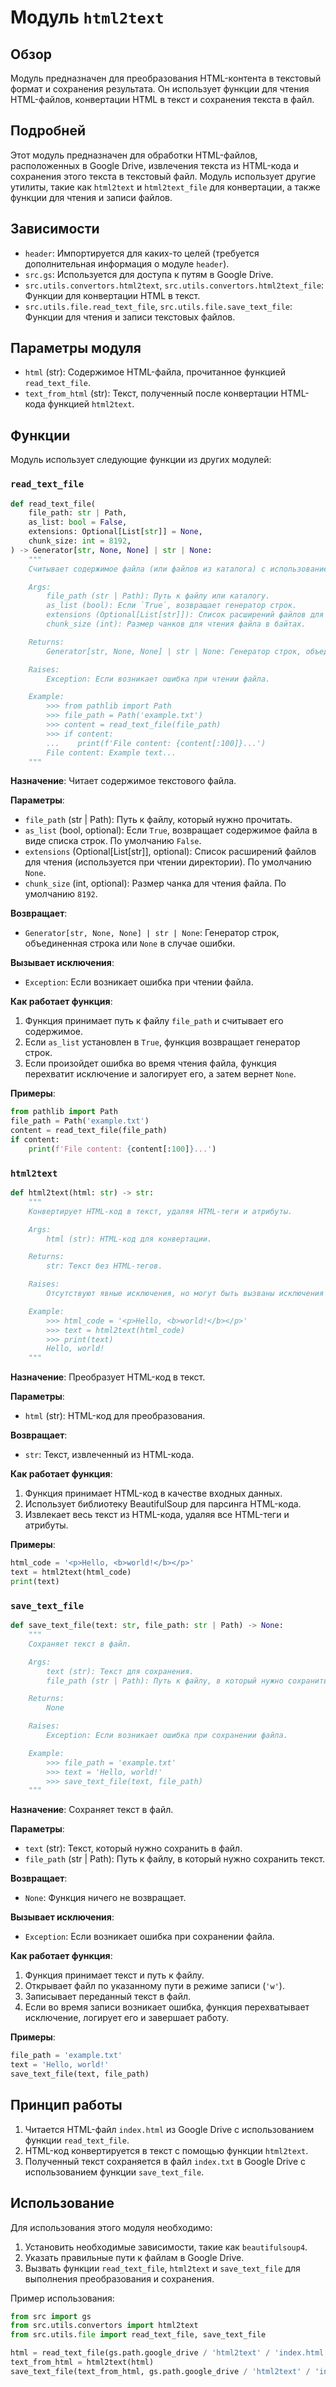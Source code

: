 # Модуль `html2text`

## Обзор

Модуль предназначен для преобразования HTML-контента в текстовый формат и сохранения результата. Он использует функции для чтения HTML-файлов, конвертации HTML в текст и сохранения текста в файл.

## Подробней

Этот модуль предназначен для обработки HTML-файлов, расположенных в Google Drive, извлечения текста из HTML-кода и сохранения этого текста в текстовый файл. Модуль использует другие утилиты, такие как `html2text` и `html2text_file` для конвертации, а также функции для чтения и записи файлов.

## Зависимости

-   `header`: Импортируется для каких-то целей (требуется дополнительная информация о модуле `header`).
-   `src.gs`: Используется для доступа к путям в Google Drive.
-   `src.utils.convertors.html2text`, `src.utils.convertors.html2text_file`: Функции для конвертации HTML в текст.
-   `src.utils.file.read_text_file`, `src.utils.file.save_text_file`: Функции для чтения и записи текстовых файлов.

## Параметры модуля

-   `html` (str): Содержимое HTML-файла, прочитанное функцией `read_text_file`.
-   `text_from_html` (str): Текст, полученный после конвертации HTML-кода функцией `html2text`.

## Функции

Модуль использует следующие функции из других модулей:

### `read_text_file`

```python
def read_text_file(
    file_path: str | Path,
    as_list: bool = False,
    extensions: Optional[List[str]] = None,
    chunk_size: int = 8192,
) -> Generator[str, None, None] | str | None:
    """
    Считывает содержимое файла (или файлов из каталога) с использованием генератора для экономии памяти.

    Args:
        file_path (str | Path): Путь к файлу или каталогу.
        as_list (bool): Если `True`, возвращает генератор строк.
        extensions (Optional[List[str]]): Список расширений файлов для чтения из каталога.
        chunk_size (int): Размер чанков для чтения файла в байтах.

    Returns:
        Generator[str, None, None] | str | None: Генератор строк, объединенная строка или `None` в случае ошибки.

    Raises:
        Exception: Если возникает ошибка при чтении файла.

    Example:
        >>> from pathlib import Path
        >>> file_path = Path('example.txt')
        >>> content = read_text_file(file_path)
        >>> if content:
        ...    print(f'File content: {content[:100]}...')
        File content: Example text...
    """
```

**Назначение**: Читает содержимое текстового файла.

**Параметры**:

-   `file_path` (str | Path): Путь к файлу, который нужно прочитать.
-   `as_list` (bool, optional): Если `True`, возвращает содержимое файла в виде списка строк. По умолчанию `False`.
-   `extensions` (Optional[List[str]], optional): Список расширений файлов для чтения (используется при чтении директории). По умолчанию `None`.
-   `chunk_size` (int, optional): Размер чанка для чтения файла. По умолчанию `8192`.

**Возвращает**:

-   `Generator[str, None, None] | str | None`: Генератор строк, объединенная строка или `None` в случае ошибки.

**Вызывает исключения**:

-   `Exception`: Если возникает ошибка при чтении файла.

**Как работает функция**:
1.  Функция принимает путь к файлу `file_path` и считывает его содержимое.
2.  Если `as_list` установлен в `True`, функция возвращает генератор строк.
3.  Если произойдет ошибка во время чтения файла, функция перехватит исключение и залогирует его, а затем вернет `None`.

**Примеры**:

```python
from pathlib import Path
file_path = Path('example.txt')
content = read_text_file(file_path)
if content:
    print(f'File content: {content[:100]}...')
```

### `html2text`

```python
def html2text(html: str) -> str:
    """
    Конвертирует HTML-код в текст, удаляя HTML-теги и атрибуты.

    Args:
        html (str): HTML-код для конвертации.

    Returns:
        str: Текст без HTML-тегов.

    Raises:
        Отсутствуют явные исключения, но могут быть вызваны исключения из BeautifulSoup.

    Example:
        >>> html_code = '<p>Hello, <b>world!</b></p>'
        >>> text = html2text(html_code)
        >>> print(text)
        Hello, world!
    """
```

**Назначение**: Преобразует HTML-код в текст.

**Параметры**:

-   `html` (str): HTML-код для преобразования.

**Возвращает**:

-   `str`: Текст, извлеченный из HTML-кода.

**Как работает функция**:
1.  Функция принимает HTML-код в качестве входных данных.
2.  Использует библиотеку BeautifulSoup для парсинга HTML-кода.
3.  Извлекает весь текст из HTML-кода, удаляя все HTML-теги и атрибуты.

**Примеры**:

```python
html_code = '<p>Hello, <b>world!</b></p>'
text = html2text(html_code)
print(text)
```

### `save_text_file`

```python
def save_text_file(text: str, file_path: str | Path) -> None:
    """
    Сохраняет текст в файл.

    Args:
        text (str): Текст для сохранения.
        file_path (str | Path): Путь к файлу, в который нужно сохранить текст.

    Returns:
        None

    Raises:
        Exception: Если возникает ошибка при сохранении файла.

    Example:
        >>> file_path = 'example.txt'
        >>> text = 'Hello, world!'
        >>> save_text_file(text, file_path)
    """
```

**Назначение**: Сохраняет текст в файл.

**Параметры**:

-   `text` (str): Текст, который нужно сохранить в файл.
-   `file_path` (str | Path): Путь к файлу, в который нужно сохранить текст.

**Возвращает**:

-   `None`: Функция ничего не возвращает.

**Вызывает исключения**:

-   `Exception`: Если возникает ошибка при сохранении файла.

**Как работает функция**:
1.  Функция принимает текст и путь к файлу.
2.  Открывает файл по указанному пути в режиме записи (`'w'`).
3.  Записывает переданный текст в файл.
4.  Если во время записи возникает ошибка, функция перехватывает исключение, логирует его и завершает работу.

**Примеры**:

```python
file_path = 'example.txt'
text = 'Hello, world!'
save_text_file(text, file_path)
```

## Принцип работы

1.  Читается HTML-файл `index.html` из Google Drive с использованием функции `read_text_file`.
2.  HTML-код конвертируется в текст с помощью функции `html2text`.
3.  Полученный текст сохраняется в файл `index.txt` в Google Drive с использованием функции `save_text_file`.

## Использование

Для использования этого модуля необходимо:

1.  Установить необходимые зависимости, такие как `beautifulsoup4`.
2.  Указать правильные пути к файлам в Google Drive.
3.  Вызвать функции `read_text_file`, `html2text` и `save_text_file` для выполнения преобразования и сохранения.

Пример использования:

```python
from src import gs
from src.utils.convertors import html2text
from src.utils.file import read_text_file, save_text_file

html = read_text_file(gs.path.google_drive / 'html2text' / 'index.html')
text_from_html = html2text(html)
save_text_file(text_from_html, gs.path.google_drive / 'html2text' / 'index.txt')
```